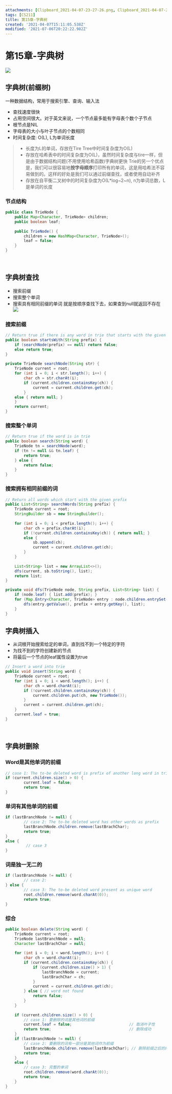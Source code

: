```yaml
---
attachments: [Clipboard_2021-04-07-23-27-26.png, Clipboard_2021-04-07-23-34-31.png, Clipboard_2021-07-07-02-42-40.png, Clipboard_2021-07-07-02-44-41.png, Clipboard_2021-07-07-03-50-09.png, Clipboard_2021-07-07-03-51-23.png, Clipboard_2021-07-07-03-52-12.png, Clipboard_2021-07-07-03-52-58.png]
tags: [CS211]
title: 第15章-字典树
created: '2021-04-07T15:11:05.538Z'
modified: '2021-07-06T20:22:22.982Z'
---
```


# 第15章-字典树

![](@attachment/Clipboard_2021-04-07-23-27-26.png)
## 字典树(前缀树)
一种数据结构，常用于搜索引擎、查询、输入法
- 查找速度很快
- 占用空间很大。对于英文来说，一个节点最多能有字母表个数个子节点
- 根节点是NIL
- 字母表的大小与叶子节点的个数相同
- 时间复杂度: O(L), L为单词长度
>+ 长度为L的单词，存放在Tire Tree中时间复杂度为O(L)
>+ 存放在哈希表中的时间复杂度为O(L)，虽然时间复杂度与tire一样，但是由于数据结构问题(不用使用哈希函数)字典树更快
Trie的另一个优点是，我们可以很容易地**按字母顺序**打印所有的单词，这是用哈希法不容易做到的。这样的好处是我们可以通过前缀查找，或者使用自动补齐
>+ 存放在自平衡二叉树中的时间复杂度为O(L*log~2~n), n为单词总数，L是单词的长度

### 节点结构
```JAVA
public class TrieNode {
    public Map<Character, TrieNode> children;
    public boolean leaf;
 
    public TrieNode() {
        children = new HashMap<Character, TrieNode>();
        leaf = false;
    }
}
```
<br>

## 字典树查找
- 搜索前缀
- 搜索整个单词
- 搜索具有相同前缀的单词
就是按顺序查找下去，如果查到null就返回不存在
![](@attachment/Clipboard_2021-04-07-23-34-31.png)

### 搜索前缀
```JAVA
// Return true if there is any word in trie that starts with the given prefix
public boolean startsWith(String prefix) {
    if (searchNode(prefix) == null) return false;
    else return true;
}
 
private TrieNode searchNode(String str) {
    TrieNode current = root;
    for (int i = 0; i < str.length(); i++) {
        char ch = str.charAt(i);
        if (current.children.containsKey(ch)) {
            current = current.children.get(ch);
        } 
	else { return null; }
    }
    return current;
}
```

### 搜索整个单词
```JAVA
// Return true if the word is in trie
public boolean search(String word) {
    TrieNode tn = searchNode(word);
    if (tn != null && tn.leaf) {
        return true;
    } else {
        return false;
    }
}
```

### 搜索拥有相同前缀的词
```JAVA
// Return all words which start with the given prefix
public List<String> searchWords(String prefix) {
    TrieNode current = root;
    StringBuilder sb = new StringBuilder();
 
    for (int i = 0; i < prefix.length(); i++) {
        char ch = prefix.charAt(i);
        if (!current.children.containsKey(ch)) { return null; } 
        else {
            sb.append(ch);
            current = current.children.get(ch);
        }
    }
 
    List<String> list = new ArrayList<>();
    dfs(current, sb.toString(), list);
    return list;
}

private void dfs(TrieNode node, String prefix, List<String> list) {
    if (node.leaf) { list.add(prefix); }
    for (Map.Entry<Character, TrieNode> entry : node.children.entrySet()) {
        dfs(entry.getValue(), prefix + entry.getKey(), list);
    }
}
```
## 字典树插入
- 从词根开始搜索给定的单词，直到找不到一个特定的字符
- 为找不到的字符创建新的节点
- 将最后一个节点的leaf属性设置为true
```JAVA
// Insert a word into trie
public void insert(String word) {
    TrieNode current = root; 
    for (int i = 0; i < word.length(); i++) {
        char ch = word.charAt(i);
        if (!current.children.containsKey(ch)) {
            current.children.put(ch, new TrieNode());
        }
        current = current.children.get(ch);
    }
    current.leaf = true;
}
```
<br>

## 字典树删除
### Word是其他单词的前缀
```JAVA
// case 1: The to-be deleted word is prefix of another long word in trie.
if (current.children.size() > 0) {
        current.leaf = false;
        return true;
}
```

### 单词有其他单词的前缀
```JAVA
if (lastBranchNode != null) {
        // case 2: The to-be deleted word has other words as prefix
        lastBranchNode.children.remove(lastBrachChar);
        return true;
} 
else {
         // case 3
}
```

### 词是独一无二的
```JAVA
if (lastBranchNode != null) {
        // case 2: 
} else {
        // case 3: The to-be deleted word present as unique word
        root.children.remove(word.charAt(0));
        return true;
}
```

### 综合
```JAVA
public boolean delete(String word) {
    TrieNode current = root;
    TrieNode lastBranchNode = null;
    Character lastBrachChar = null;
 
    for (int i = 0; i < word.length(); i++) {
        char ch = word.charAt(i);
        if (current.children.containsKey(ch)) {
            if (current.children.size() > 1) {
                lastBranchNode = current;
                lastBrachChar = ch;
            }
            current = current.children.get(ch);
        } else { // word not found
            return false;
        }
    }
 
    if (current.children.size() > 0) { 
        // case 1: 要删除的词是其他词的前缀
        current.leaf = false;                         // 取消叶子性
        return true;                                  // 删除成功
    }
    if (lastBranchNode != null) { 
        // case 2: 要删除的词有一部分是其他词作为前缀
        lastBranchNode.children.remove(lastBrachChar); // 删除前缀之后的内容
        return true;
    } 
    else { 
        // case 3: 完整的单词
        root.children.remove(word.charAt(0));
        return true;
    }
}
```

